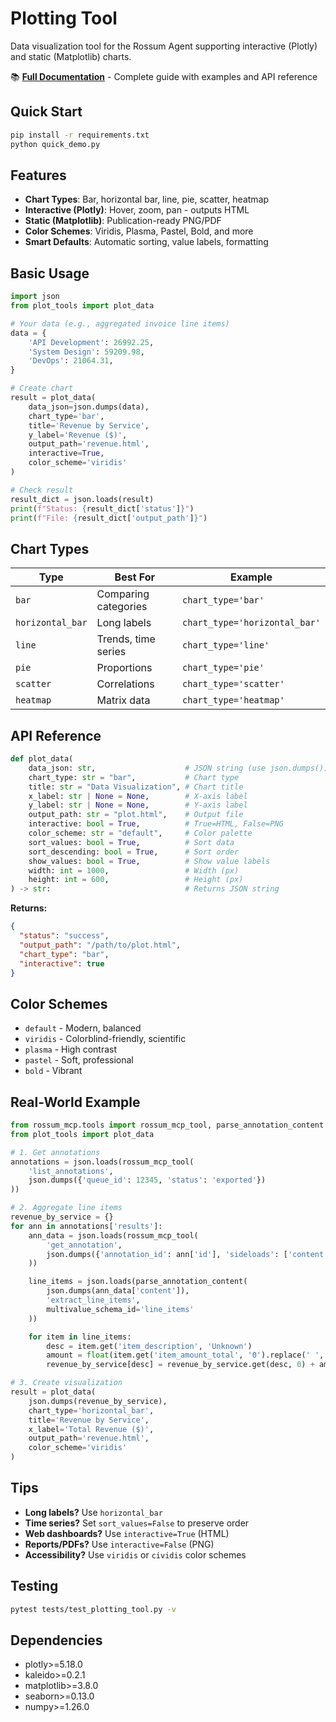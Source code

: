 # Plotting Tool

Data visualization tool for the Rossum Agent supporting interactive (Plotly) and static (Matplotlib) charts.

📚 **[Full Documentation](../../docs/build/html/plotting.html)** - Complete guide with examples and API reference

## Quick Start

```bash
pip install -r requirements.txt
python quick_demo.py
```

## Features

- **Chart Types**: Bar, horizontal bar, line, pie, scatter, heatmap
- **Interactive (Plotly)**: Hover, zoom, pan - outputs HTML
- **Static (Matplotlib)**: Publication-ready PNG/PDF
- **Color Schemes**: Viridis, Plasma, Pastel, Bold, and more
- **Smart Defaults**: Automatic sorting, value labels, formatting

## Basic Usage

```python
import json
from plot_tools import plot_data

# Your data (e.g., aggregated invoice line items)
data = {
    'API Development': 26992.25,
    'System Design': 59209.98,
    'DevOps': 21064.31,
}

# Create chart
result = plot_data(
    data_json=json.dumps(data),
    chart_type='bar',
    title='Revenue by Service',
    y_label='Revenue ($)',
    output_path='revenue.html',
    interactive=True,
    color_scheme='viridis'
)

# Check result
result_dict = json.loads(result)
print(f"Status: {result_dict['status']}")
print(f"File: {result_dict['output_path']}")
```

## Chart Types

| Type | Best For | Example |
|------|----------|---------|
| `bar` | Comparing categories | `chart_type='bar'` |
| `horizontal_bar` | Long labels | `chart_type='horizontal_bar'` |
| `line` | Trends, time series | `chart_type='line'` |
| `pie` | Proportions | `chart_type='pie'` |
| `scatter` | Correlations | `chart_type='scatter'` |
| `heatmap` | Matrix data | `chart_type='heatmap'` |

## API Reference

```python
def plot_data(
    data_json: str,                    # JSON string (use json.dumps())
    chart_type: str = "bar",           # Chart type
    title: str = "Data Visualization", # Chart title
    x_label: str | None = None,        # X-axis label
    y_label: str | None = None,        # Y-axis label
    output_path: str = "plot.html",    # Output file
    interactive: bool = True,          # True=HTML, False=PNG
    color_scheme: str = "default",     # Color palette
    sort_values: bool = True,          # Sort data
    sort_descending: bool = True,      # Sort order
    show_values: bool = True,          # Show value labels
    width: int = 1000,                 # Width (px)
    height: int = 600,                 # Height (px)
) -> str:                              # Returns JSON string
```

**Returns:**
```json
{
  "status": "success",
  "output_path": "/path/to/plot.html",
  "chart_type": "bar",
  "interactive": true
}
```

## Color Schemes

- `default` - Modern, balanced
- `viridis` - Colorblind-friendly, scientific
- `plasma` - High contrast
- `pastel` - Soft, professional
- `bold` - Vibrant

## Real-World Example

```python
from rossum_mcp.tools import rossum_mcp_tool, parse_annotation_content
from plot_tools import plot_data

# 1. Get annotations
annotations = json.loads(rossum_mcp_tool(
    'list_annotations',
    json.dumps({'queue_id': 12345, 'status': 'exported'})
))

# 2. Aggregate line items
revenue_by_service = {}
for ann in annotations['results']:
    ann_data = json.loads(rossum_mcp_tool(
        'get_annotation',
        json.dumps({'annotation_id': ann['id'], 'sideloads': ['content']})
    ))

    line_items = json.loads(parse_annotation_content(
        json.dumps(ann_data['content']),
        'extract_line_items',
        multivalue_schema_id='line_items'
    ))

    for item in line_items:
        desc = item.get('item_description', 'Unknown')
        amount = float(item.get('item_amount_total', '0').replace(' ', '').replace(',', ''))
        revenue_by_service[desc] = revenue_by_service.get(desc, 0) + amount

# 3. Create visualization
result = plot_data(
    json.dumps(revenue_by_service),
    chart_type='horizontal_bar',
    title='Revenue by Service',
    x_label='Total Revenue ($)',
    output_path='revenue.html',
    color_scheme='viridis'
)
```

## Tips

- **Long labels?** Use `horizontal_bar`
- **Time series?** Set `sort_values=False` to preserve order
- **Web dashboards?** Use `interactive=True` (HTML)
- **Reports/PDFs?** Use `interactive=False` (PNG)
- **Accessibility?** Use `viridis` or `cividis` color schemes

## Testing

```bash
pytest tests/test_plotting_tool.py -v
```

## Dependencies

- plotly>=5.18.0
- kaleido>=0.2.1
- matplotlib>=3.8.0
- seaborn>=0.13.0
- numpy>=1.26.0
